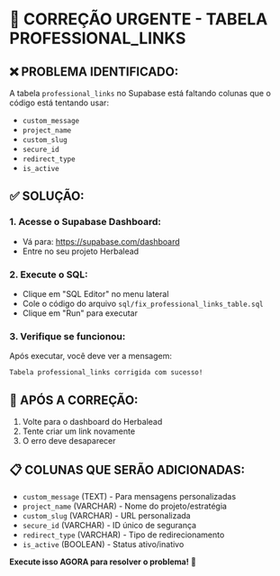 # 🚨 CORREÇÃO URGENTE - TABELA PROFESSIONAL_LINKS

## ❌ PROBLEMA IDENTIFICADO:
A tabela `professional_links` no Supabase está faltando colunas que o código está tentando usar:
- `custom_message`
- `project_name` 
- `custom_slug`
- `secure_id`
- `redirect_type`
- `is_active`

## ✅ SOLUÇÃO:

### 1. Acesse o Supabase Dashboard:
- Vá para: https://supabase.com/dashboard
- Entre no seu projeto Herbalead

### 2. Execute o SQL:
- Clique em "SQL Editor" no menu lateral
- Cole o código do arquivo `sql/fix_professional_links_table.sql`
- Clique em "Run" para executar

### 3. Verifique se funcionou:
Após executar, você deve ver a mensagem:
```
Tabela professional_links corrigida com sucesso!
```

## 🔄 APÓS A CORREÇÃO:
1. Volte para o dashboard do Herbalead
2. Tente criar um link novamente
3. O erro deve desaparecer

## 📋 COLUNAS QUE SERÃO ADICIONADAS:
- `custom_message` (TEXT) - Para mensagens personalizadas
- `project_name` (VARCHAR) - Nome do projeto/estratégia  
- `custom_slug` (VARCHAR) - URL personalizada
- `secure_id` (VARCHAR) - ID único de segurança
- `redirect_type` (VARCHAR) - Tipo de redirecionamento
- `is_active` (BOOLEAN) - Status ativo/inativo

**Execute isso AGORA para resolver o problema!** 🚀

















